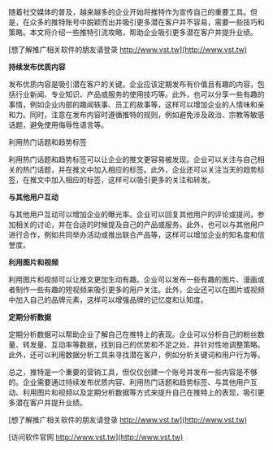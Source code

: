 随着社交媒体的普及，越来越多的企业开始将推特作为宣传自己的重要工具。但是，在众多的推特账号中脱颖而出并吸引更多潜在客户并不容易，需要一些技巧和策略。本文将介绍一些推特引流攻略，帮助企业吸引更多潜在客户并提升业绩。

[想了解推广相关软件的朋友请登录 http://www.vst.tw](http://www.vst.tw)

**持续发布优质内容**

发布优质内容是吸引潜在客户的关键。企业应该定期发布有价值且有趣的内容，包括行业新闻、专业知识、产品或服务的使用技巧等。此外，也可以分享一些有趣的事情，例如企业内部的趣闻轶事、员工的故事等，这样可以增加企业的人情味和亲和力。同时，注意在发布内容时遵循推特的规则，例如避免涉及政治、宗教等敏感话题，避免使用侮辱性语言等。

利用热门话题和趋势标签

利用热门话题和趋势标签可以让企业的推文更容易被发现。企业可以关注与自己相关的热门话题，并在推文中加入相应的标签。此外，企业还可以关注当天的趋势标签，在推文中加入相应的标签，这样可以吸引更多的关注和转发。

**与其他用户互动**

与其他用户互动可以增加企业的曝光率。企业可以回复其他用户的评论或提问，参加相关的讨论，并在合适的时候提及自己的产品或服务。此外，也可以与其他用户进行合作，例如共同举办活动或推出联合产品等，这样可以增加企业的知名度和信誉度。

**利用图片和视频**

利用图片和视频可以让推文更加生动有趣。企业可以发布一些有趣的图片、漫画或者制作一些有趣的短视频来吸引更多的用户关注。此外，企业还可以在图片或视频中加入自己的品牌元素，这样可以增强品牌的记忆度和认知度。

**定期分析数据**

定期分析数据可以帮助企业了解自己在推特上的表现。企业可以分析自己的粉丝数量、转发量、互动率等数据，找到自己的优势和不足之处，并针对性地调整策略。此外，还可以利用数据分析工具来寻找潜在客户，例如分析关键词和用户行为等。

总之，推特是一个重要的营销工具，但仅仅创建一个账号并发布一些内容是不够的。企业需要通过持续发布优质内容、利用热门话题和趋势标签、与其他用户互动、利用图片和视频以及定期分析数据等方式来提升自己在推特上的表现，吸引更多潜在客户并提升业绩。

[想了解推广相关软件的朋友请登录 http://www.vst.tw](http://www.vst.tw)


[访问软件官网 http://www.vst.tw](http://www.vst.tw)
